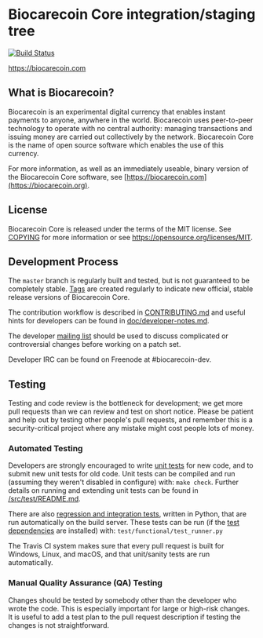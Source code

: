 Biocarecoin Core integration/staging tree
=====================================

[![Build Status](https://travis-ci.org/biocarecoin-project/biocarecoin.svg?branch=master)](https://travis-ci.org/biocarecoin-project/biocarecoin)

https://biocarecoin.com

What is Biocarecoin?
----------------

Biocarecoin is an experimental digital currency that enables instant payments to
anyone, anywhere in the world. Biocarecoin uses peer-to-peer technology to operate
with no central authority: managing transactions and issuing money are carried
out collectively by the network. Biocarecoin Core is the name of open source
software which enables the use of this currency.

For more information, as well as an immediately useable, binary version of
the Biocarecoin Core software, see [https://biocarecoin.com](https://biocarecoin.org).

License
-------

Biocarecoin Core is released under the terms of the MIT license. See [COPYING](COPYING) for more
information or see https://opensource.org/licenses/MIT.

Development Process
-------------------

The `master` branch is regularly built and tested, but is not guaranteed to be
completely stable. [Tags](https://github.com/biocarecoin-project/biocarecoin/tags) are created
regularly to indicate new official, stable release versions of Biocarecoin Core.

The contribution workflow is described in [CONTRIBUTING.md](CONTRIBUTING.md)
and useful hints for developers can be found in [doc/developer-notes.md](doc/developer-notes.md).

The developer [mailing list](https://groups.google.com/forum/#!forum/biocarecoin-dev)
should be used to discuss complicated or controversial changes before working
on a patch set.

Developer IRC can be found on Freenode at #biocarecoin-dev.

Testing
-------

Testing and code review is the bottleneck for development; we get more pull
requests than we can review and test on short notice. Please be patient and help out by testing
other people's pull requests, and remember this is a security-critical project where any mistake might cost people
lots of money.

### Automated Testing

Developers are strongly encouraged to write [unit tests](src/test/README.md) for new code, and to
submit new unit tests for old code. Unit tests can be compiled and run
(assuming they weren't disabled in configure) with: `make check`. Further details on running
and extending unit tests can be found in [/src/test/README.md](/src/test/README.md).

There are also [regression and integration tests](/test), written
in Python, that are run automatically on the build server.
These tests can be run (if the [test dependencies](/test) are installed) with: `test/functional/test_runner.py`

The Travis CI system makes sure that every pull request is built for Windows, Linux, and macOS, and that unit/sanity tests are run automatically.

### Manual Quality Assurance (QA) Testing

Changes should be tested by somebody other than the developer who wrote the
code. This is especially important for large or high-risk changes. It is useful
to add a test plan to the pull request description if testing the changes is
not straightforward.
